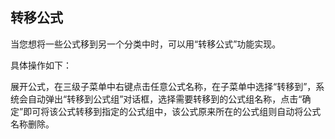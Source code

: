 ## 转移公式
当您想将一些公式移到另一个分类中时，可以用“转移公式”功能实现。



具体操作如下：



展开公式，在三级子菜单中右键点击任意公式名称，在子菜单中选择“转移到”，系统会自动弹出“转移到公式组”对话框，选择需要转移到的公式组名称，点击“确定”即可将该公式转移到指定的公式组中，该公式原来所在的公式组则自动将公式名称删除。

